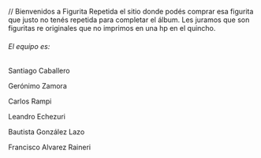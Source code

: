 // Bienvenidos a Figurita Repetida el sitio donde podés comprar esa figurita que justo no tenés repetida para completar el álbum.
Les juramos que son figuritas re originales que no imprimos en una hp en el quincho.

<h6>El equipo es: </h6>
<p>Santiago Caballero</p>
<p>Gerónimo Zamora</p>
<p>Carlos Rampi</p>
<p>Leandro Echezuri</p>
<p>Bautista González Lazo</p>
<p>Francisco Alvarez Raineri</p>
